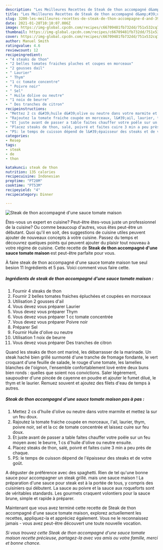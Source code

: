 ```yaml
---
description: "Les Meilleures Recettes de Steak de thon accompagné d&amp;#39;une sauce tomate maison"
title: "Les Meilleures Recettes de Steak de thon accompagné d&amp;#39;une sauce tomate maison"
slug: 3200-les-meilleures-recettes-de-steak-de-thon-accompagne-d-and-39-une-sauce-tomate-maison
date: 2021-01-28T10:10:07.006Z
image: https://img-global.cpcdn.com/recipes/c66709481fb732dd/751x532cq70/steak-de-thon-accompagne-dune-sauce-tomate-maison-photo-principale-de-la-recette.jpg
thumbnail: https://img-global.cpcdn.com/recipes/c66709481fb732dd/751x532cq70/steak-de-thon-accompagne-dune-sauce-tomate-maison-photo-principale-de-la-recette.jpg
cover: https://img-global.cpcdn.com/recipes/c66709481fb732dd/751x532cq70/steak-de-thon-accompagne-dune-sauce-tomate-maison-photo-principale-de-la-recette.jpg
author: Manuel Smith
ratingvalue: 4.6
reviewcount: 12
recipeingredient:
- "4 steaks de thon"
- "2 belles tomates fraiches pluches et coupes en morceaux"
- "2 gousses dail"
- " Laurier"
- " Thym"
- "1 cc tomate concentre"
- " Poivre noir"
- " Sel"
- " Huile dolive ou neutre"
- "1 noix de beurre"
- " Des tranches de citron"
recipeinstructions:
- "Mettez 2 cs d&#39;huile d&#39;olive ou neutre dans votre marmite et mettez la sur un feu doux."
- "Rajoutez la tomate fraiche coupée en morceaux, l&#39;ail, laurier, thym, poivre noir, sel et la cc de tomate concentrée et laissez cuire sur feu doux."
- "Et juste avant de passer a table faites chauffer votre poêle sur un feu moyen avec le beurre, 1 cs d&#39;huile d&#39;olive ou neutre ensuite."
- "Placez steaks de thon, salé, poivré et faites cuire 3 min a peu près de chaque."
- "PS: le temps de cuisson dépend de l&#39;épaisseur des steaks et de votre goût."
categories:
- Resep
tags:
- steak
- de
- thon

katakunci: steak de thon 
nutrition: 135 calories
recipecuisine: Indonesian
preptime: "PT20M"
cooktime: "PT53M"
recipeyield: "4"
recipecategory: Dinner

---
```



![Steak de thon accompagné d&#39;une sauce tomate maison](https://img-global.cpcdn.com/recipes/c66709481fb732dd/751x532cq70/steak-de-thon-accompagne-dune-sauce-tomate-maison-photo-principale-de-la-recette.jpg)

Êtes-vous un expert en cuisine? Peut-être êtes-vous juste un professionnel de la cuisine? Ou comme beaucoup d'autres, vous êtes peut-être un débutant. Quoi qu'il en soit, des suggestions de cuisine utiles peuvent ajouter de nouveaux concepts à votre cuisine. Passez du temps et découvrez quelques points qui peuvent ajouter du plaisir tout nouveau à votre régime de cuisine. Cette recette de <strong> Steak de thon accompagné d&#39;une sauce tomate maison </strong> est peut-être parfaite pour vous.

<!--inarticleads1-->

À faire steak de thon accompagné d&#39;une sauce tomate maison tue seul besion 11 Ingrédients et 5 pas. Voici comment vous faire cette.

##### Ingrédients de steak de thon accompagné d&#39;une sauce tomate maison :

1. Fournir 4 steaks de thon
1. Fournir 2 belles tomates fraiches épluchées et coupées en morceaux
1. Utilisation 2 gousses d&#39;ail
1. Vous devez vous préparer  Laurier
1. Vous devez vous préparer  Thym
1. Vous devez vous préparer 1 cc tomate concentrée
1. Vous devez vous préparer  Poivre noir
1. Préparer  Sel
1. Fournir  Huile d&#39;olive ou neutre
1. Utilisation 1 noix de beurre
1. Vous devez vous préparer  Des tranches de citron


Quand les steaks de thon ont mariné, les débarrasser de la marinade. Un steak haché bien grillé surmonté d&#39;une tranche de fromage fondante, le vert croquant d&#39;une feuille de salade, le rouge d&#39;une tomate, les lamelles blanches de l&#39;oignon, l&#39;ensemble confortablement lové entre deux buns bien ronds : quelles que soient nos convictions. Saler légèrement, saupoudrer d&#39;une pincée de cayenne en poudre et ajouter le fumet dilué, le thym et le laurier. Remuez souvent et ajoutez des filets d&#39;eau de temps à autres. 

<!--inarticleads2-->

##### Steak de thon accompagné d&#39;une sauce tomate maison pas à pas :

1. Mettez 2 cs d&#39;huile d&#39;olive ou neutre dans votre marmite et mettez la sur un feu doux.
1. Rajoutez la tomate fraiche coupée en morceaux, l&#39;ail, laurier, thym, poivre noir, sel et la cc de tomate concentrée et laissez cuire sur feu doux.
1. Et juste avant de passer a table faites chauffer votre poêle sur un feu moyen avec le beurre, 1 cs d&#39;huile d&#39;olive ou neutre ensuite.
1. Placez steaks de thon, salé, poivré et faites cuire 3 min a peu près de chaque.
1. PS: le temps de cuisson dépend de l&#39;épaisseur des steaks et de votre goût.


A déguster de préférence avec des spaghetti. Rien de tel qu&#39;une bonne sauce pour accompagner un steak grillé. mais une sauce maison ! La préparation d&#39;une sauce pour steak est à la portée de tous, y compris des cuisiniers qui débutent. La sauce au poivre et la sauce aux roqueforts sont de véritables standards. Les gourmets craquent volontiers pour la sauce brune, simple et rapide à préparer. 

<!--inarticleads1-->

<p>
Maintenant que vous avez terminé cette recette de Steak de thon accompagné d&#39;une sauce tomate maison, explorez actuellement les recettes, appliquez-la et appréciez également. Vous ne le reconnaissez jamais - vous avez peut-être découvert une toute nouvelle vocation.
</p>

<p>
<i>Si vous trouvez cette Steak de thon accompagné d&#39;une sauce tomate maison recette précieuse, partagez-la avec vos amis ou votre famille, merci et bonne chance.</i>
</p>
